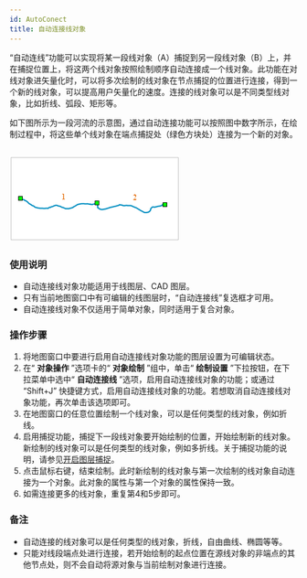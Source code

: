 ```yaml
---
id: AutoConect
title: 自动连接线对象
---
```

“自动连线”功能可以实现将某一段线对象（A）捕捉到另一段线对象（B）上，并在捕捉位置上，将这两个线对象按照绘制顺序自动连接成一个线对象。此功能在对线对象进矢量化时，可以将多次绘制的线对象在节点捕捉的位置进行连接，得到一个新的线对象，可以提高用户矢量化的速度。连接的线对象可以是不同类型线对象，比如折线、弧段、矩形等。

如下图所示为一段河流的示意图，通过自动连接功能可以按照图中数字所示，在绘制过程中，将这些单个线对象在端点捕捉处（绿色方块处）连接为一个新的对象。

![](img/autoline.png)  
---  

### 使用说明

* 自动连接线对象功能适用于线图层、CAD 图层。
* 只有当前地图窗口中有可编辑的线图层时，“自动连接线”复选框才可用。
* 自动连接线对象不仅适用于简单对象，同时适用于复合对象。

### 操作步骤

1. 将地图窗口中要进行启用自动连接线对象功能的图层设置为可编辑状态。
2. 在“ **对象操作** ”选项卡的“ **对象绘制** ”组中，单击“ **绘制设置** ”下拉按钮，在下拉菜单中选中“ **自动连接线** ”选项，启用自动连接线对象的功能；或通过 “Shift+J” 快捷键方式，启用自动连接线对象的功能。若想取消自动连接线对象功能，再次单击该选项即可。
3. 在地图窗口的任意位置绘制一个线对象，可以是任何类型的线对象，例如折线。
4. 启用捕捉功能，捕捉下一段线对象要开始绘制的位置，开始绘制新的线对象。新绘制的线对象可以是任何类型的线对象，例如多折线。关于捕捉功能的说明，请参见[开启图层捕捉](../Snapping/UsingSnapping)。
5. 点击鼠标右键，结束绘制。此时新绘制的线对象与第一次绘制的线对象自动连接为一个对象。此对象的属性与第一个对象的属性保持一致。
6. 如需连接更多的线对象，重复第4和5步即可。

### 备注

* 自动连接的线对象可以是任何类型的线对象，折线，自由曲线、椭圆等等。
* 只能对线段端点处进行连接，若开始绘制的起点位置在源线对象的非端点的其他节点处，则不会自动将源对象与当前绘制对象进行连接。
